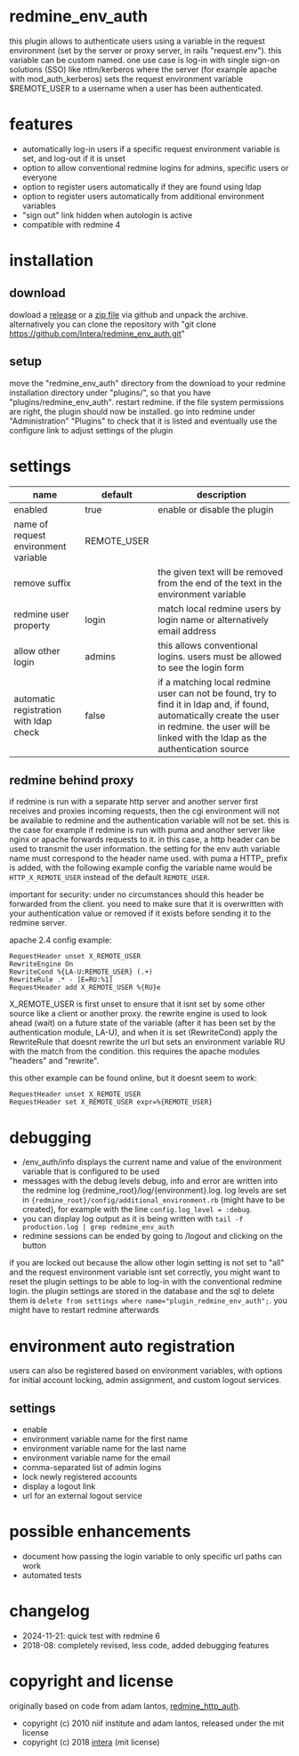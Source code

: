 # redmine_env_auth
this plugin allows to authenticate users using a variable in the request environment (set by the server or proxy server, in rails "request.env"). this variable can be custom named. one use case is log-in with single sign-on solutions (SSO) like ntlm/kerberos where the server (for example apache with mod_auth_kerberos) sets the request environment variable $REMOTE_USER to a username when a user has been authenticated.

# features
* automatically log-in users if a specific request environment variable is set, and log-out if it is unset
* option to allow conventional redmine logins for admins, specific users or everyone
* option to register users automatically if they are found using ldap
* option to register users automatically from additional environment variables
* "sign out" link hidden when autologin is active
* compatible with redmine 4

# installation
## download
dowload a [release](https://github.com/Intera/redmine_env_auth/tags) or a [zip file](https://github.com/Intera/redmine_env_auth/archive/master.zip) via github and unpack the archive.
alternatively you can clone the repository with "git clone https://github.com/Intera/redmine_env_auth.git"

## setup
move the "redmine_env_auth" directory from the download to your redmine installation directory under "plugins/", so that you have "plugins/redmine_env_auth". restart redmine. if the file system permissions are right, the plugin should now be installed. go into redmine under "Administration" "Plugins" to check that it is listed and eventually use the configure link to adjust settings of the plugin

# settings
|name|default|description|
|----|-------|-----------|
|enabled|true|enable or disable the plugin|
|name of request environment variable|REMOTE_USER||
|remove suffix||the given text will be removed from the end of the text in the environment variable|
|redmine user property|login|match local redmine users by login name or alternatively email address|
|allow other login|admins|this allows conventional logins. users must be allowed to see the login form|
|automatic registration with ldap check|false|if a matching local redmine user can not be found, try to find it in ldap and, if found, automatically create the user in redmine. the user will be linked with the ldap as the authentication source|

## redmine behind proxy
if redmine is run with a separate http server and another server first receives and proxies incoming requests, then the cgi environment will not be available to redmine and the authentication variable will not be set. this is the case for example if redmine is run with puma and another server like nginx or apache forwards requests to it. in this case, a http header can be used to transmit the user information. the setting for the env auth variable name must correspond to the header name used. with puma a HTTP_ prefix is added, with the following example config the variable name would be ``HTTP_X_REMOTE_USER`` instead of the default ``REMOTE_USER``.

important for security: under no circumstances should this header be forwarded from the client. you need to make sure that it is overwritten with your authentication value or removed if it exists before sending it to the redmine server.

apache 2.4 config example:
```
RequestHeader unset X_REMOTE_USER
RewriteEngine On
RewriteCond %{LA-U:REMOTE_USER} (.+)
RewriteRule .* - [E=RU:%1]
RequestHeader add X_REMOTE_USER %{RU}e
```

X_REMOTE_USER is first unset to ensure that it isnt set by some other source like a client or another proxy. the rewrite engine is used to look ahead (wait) on a future state of the variable (after it has been set by the authentication module, LA-U),
and when it is set (RewriteCond) apply the RewriteRule that doesnt rewrite the url but sets an environment variable RU with the match from the condition.
this requires the apache modules "headers" and "rewrite".

this other example can be found online, but it doesnt seem to work:
```
RequestHeader unset X_REMOTE_USER
RequestHeader set X_REMOTE_USER expr=%{REMOTE_USER}
```

# debugging
* /env_auth/info displays the current name and value of the environment variable that is configured to be used
* messages with the debug levels debug, info and error are written into the redmine log {redmine_root}/log/{environment}.log. log levels are set in `{redmine_root}/config/additional_environment.rb` (might have to be created), for example with the line `config.log_level = :debug`.
* you can display log output as it is being written with `tail -f production.log | grep redmine_env_auth`
* redmine sessions can be ended by going to /logout and clicking on the button

if you are locked out because the allow other login setting is not set to "all" and the request environment variable isnt set correctly, you might want to reset the plugin settings to be able to log-in with the conventional redmine login. the plugin settings are stored in the database and the sql to delete them is ``delete from settings where name="plugin_redmine_env_auth";``. you might have to restart redmine afterwards

# environment auto registration
users can also be registered based on environment variables, with options for initial account locking, admin assignment, and custom logout services.

## settings
* enable
* environment variable name for the first name
* environment variable name for the last name
* environment variable name for the email
* comma-separated list of admin logins
* lock newly registered accounts
* display a logout link
* url for an external logout service

# possible enhancements
* document how passing the login variable to only specific url paths can work
* automated tests

# changelog
* 2024-11-21: quick test with redmine 6
* 2018-08: completely revised, less code, added debugging features

# copyright and license
originally based on code from adam lantos, [redmine_http_auth](https://github.com/AdamLantos/redmine_http_auth).
* copyright (c) 2010 niif institute and adam lantos, released under the mit license
* copyright (c) 2018 [intera](https://www.intera.de/) (mit license)
